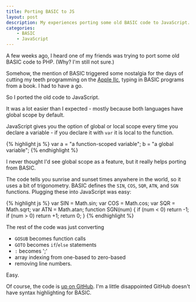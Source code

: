 ```yaml
---
title: Porting BASIC to JS
layout: post
description: My experiences porting some old BASIC code to JavaScript.
categories:
    - BASIC
    - JavaScript
---
```


A few weeks ago, I heard one of my friends was trying to port some old BASIC
code to PHP. (Why? I'm still not sure.) 

Somehow, the mention of BASIC triggered some nostalgia for the days of cutting
my teeth programming on the 
[Apple IIc](http://en.wikipedia.org/wiki/Apple_iic), typing in BASIC programs
from a book. I had to have a go.

So I ported the old code to JavaScript.

It was a lot easier than I expected - mostly because both languages have global
scope by default. 

JavaScript gives you the option of global or local scope every time you declare
a variable - if you declare it with `var` it is local to the function.

{% highlight js %}
var a = "a function-scoped variable";
b = "a global variable";
{% endhighlight %}

I never thought I'd see global scope as a feature, but it really helps porting
from BASIC.

The code tells you sunrise and sunset times anywhere in the world, so it uses a 
bit of trigonometry. BASIC defines the `SIN`, `COS`, `SQR`, `ATN`, and `SGN`
functions.  Plugging these into JavaScript was easy:

{% highlight js %}
var SIN = Math.sin;
var COS = Math.cos;
var SQR = Math.sqrt;
var ATN = Math.atan;
function SGN(num) {
    if (num < 0) return -1;
    if (num > 0) return +1;
    return 0;
}
{% endhighlight %}

The rest of the code was just converting 

* `GOSUB` becomes function calls
* `GOTO` becomes `if`/`else` statements
* `:` becomes ';'
* array indexing from one-based to zero-based
* removing line numbers.

Easy.

Of course, the code is [up on GitHub](http://github.com/mhansen/suntimes).
I'm a little disappointed GitHub doesn't have syntax highlighting for BASIC.
